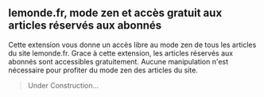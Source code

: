 ## lemonde.fr, mode zen et accès gratuit aux articles réservés aux abonnés

Cette extension vous donne un accès libre au mode zen de tous les articles du site lemonde.fr. Grace à cette extension, les articles réservés aux abonnés sont accessibles gratuitement. Aucune manipulation n'est nécessaire pour profiter du mode zen des articles du site.

> Under Construction...
